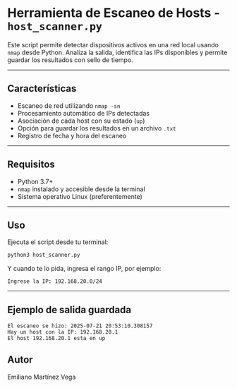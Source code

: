 
# Herramienta de Escaneo de Hosts - `host_scanner.py`

Este script permite detectar dispositivos activos en una red local usando `nmap` desde Python. Analiza la salida, identifica las IPs disponibles y permite guardar los resultados con sello de tiempo.

---

## Características

- Escaneo de red utilizando `nmap -sn`
- Procesamiento automático de IPs detectadas
- Asociación de cada host con su estado (`up`)
- Opción para guardar los resultados en un archivo `.txt`
- Registro de fecha y hora del escaneo

---

## Requisitos

- Python 3.7+
- `nmap` instalado y accesible desde la terminal
- Sistema operativo Linux (preferentemente)

---

## Uso

Ejecuta el script desde tu terminal:

```bash
python3 host_scanner.py
````

Y cuando te lo pida, ingresa el rango IP, por ejemplo:

```
Ingrese la IP: 192.168.20.0/24
```
---

## Ejemplo de salida guardada

```
El escaneo se hizo: 2025-07-21 20:53:10.308157 
Hay un host con la IP: 192.168.20.1
El host 192.168.20.1 esta en up
```

## Autor

Emiliano Martínez Vega

